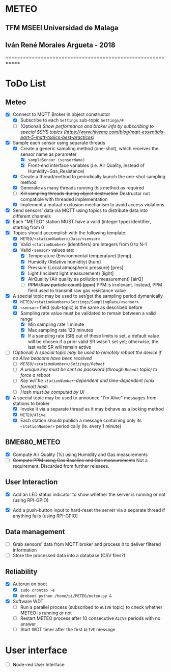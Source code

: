 # METEO
## TFM MSEEI Universidad de Malaga
## Iván René Morales Argueta - 2018

===========================================================


# ToDo List
## Meteo
- [x] Connect to MQTT Broker in object constructor
	* [x] Subscribe to each ```Settings``` sub-topic ```Settings/#```
	* [ ] \(Optional) _Show performance and broker info by subscribing to special $SYS topics (https://www.hivemq.com/blog/mqtt-essentials-part-5-mqtt-topics-best-practices)_
- [x] Sample each sensor using separate threads
	* [x] Create a generic sampling method (one-shot), which receives the sensor name as parameter
		- [x] ```sampleSensor (sensorName)```
		- [x] Front-end interface variables (i.e. Air Quality, instead of Humidity+Gas_Resistance)
	- [x] Create a thread/method to periodically launch the one-shot sampling method
	* [x] Generate as many threads running this method as required
	* [ ] ~~Kill sampling threads during object destruction~~ Destructor not compatible with threaded implementation
	* [X] Implement a mutual-exclusion mechanism to avoid access violations
- [x] Send sensors' data via MQTT using topics to distribute data into different channels
- [x] Each "METEO" station MUST have a vaild (integer type) identifier, starting from 0
- [x] Topics should accomplish with the following template:
	* [x] ```METEO/<stationNumber>/Data/<sensor>```
	* [x] Valid ```<stationNumber>``` (identifiers) are integers from 0 to N-1
	* [x] Valid ```<sensor>``` values are:
		- [x] Temperature (Environmental temperature) [temp]
		- [x] Humidity (Relative humidity) [hum]
		- [x] Pressure (Local atmospheric pressure) [pres]
		- [x] Light (Incident light measurement) [light]
		- [x] AirQuality (Air quality as pollution measurement) [airQ]
		- [ ] ~~PPM (Raw particle count) [ppm]~~ PPM is irrelevant. Instead, PPM field used to transmit raw gas resistance value
- [x] A special topic may be used to set/get the sampling period dymanically
	* [x] ```METEO/<stationNumber>/Settings/SamplingRate/<sensor>```
	* [x] ```<sensor>``` field (sub-topic) is the same as described before
	* [x] Sampling rate value must be validated to remain between a valid range
		- [x] Min sampling rate 1 minute
		- [x] Max sampling rate 120 minutes
		- [x] If a sampling rate (SR) out of these limits is set, a default value will be chosen if a prior valid SR wasn't set yet; otherwise, the last valid SR will remain active
- [ ] \(Optional) _A special topic may be used to remotely reboot the device if no Alive beacons have been received_
	- [ ] _```METEO/<stationNumber>/Setiings/Reboot```_
	- [ ] _A unique key must be sent as password (through ```Reboot``` topic) to force a reboot_
	- [ ] _Key will be ```stationNumber```-dependent and time-dependent (unix format) hash_
	- [ ] _Hash must be computed by UI_
- [x] A special topic may be used to announce "I'm Alive" messages from stations to broker
	* [x] Invoke it via a separate thread as it may behave as a locking method
	* [x] ```METEO/Alive```
	* [x] Each station should publish a message containing only its ```<stationNumber>``` periodically (ie. every 1 minute)
		
## BME680_METEO
- [x] Compute Air Quality (%) using Humidity and Gas measurements
- [ ] ~~Compute PPM using Gas Baseline and Gas measurements~~ Not a requirement. Discarded from further releases.

## User Interaction
- [x] Add an LED status indicator to show whether the server is running or not (using RPI-GPIO)
- [x] Add a push-button input to hard-reset the server via a separate thread if anything fails (using RPI-GPIO)


## Data management
- [ ] Grab sensors' data from MQTT broker and process it to deliver filtered information 
- [ ] Store the processed data into a database (CSV files?)

## Reliability
- [x] Autorun on boot
	- [x] ```sudo crontab -e```
	- [x] ```@reboot python /home/pi/METEO/meteo.py &```
- [x] Software WDT
	- [ ] Run a parallel process (subscribed to ```ALIVE``` topic) to check whether METEO is running or not
	- [ ] Restart METEO process after 10 consecutive ```ALIVE``` periods with no answer
	- [ ] Start WDT timer after the first ```ALIVE``` message

# User interface
- [ ] Node-red User Interface
